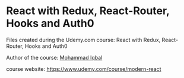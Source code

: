 # React with Redux, React-Router, Hooks and Auth0

Files created during the Udemy.com course: React with Redux, React-Router, Hooks and Auth0

Author of the course: [Mohammad Iqbal](https://www.udemy.com/user/mohammad-iqbal-8)

course website: <https://www.udemy.com/course/modern-react>
